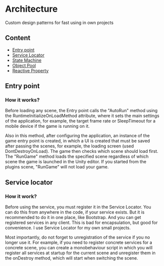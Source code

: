 # Architecture
Custom design patterns for fast using in own projects

## Content
* [Entry point](#entry-point)
* [Service Locator](#service-locator)
* [State Machine](#state-machine)
* [Object Pool](#object-pool)
* [Reactive Property](#reactive-property)

## Entry point
### How it works?
Before loading any scene, the Entry point calls the "AutoRun" method using the RuntimeInitializeOnLoadMethod attribute, where it sets the main settings of the application, for example, the target frame rate or SleepTimeout for a mobile device if the game is running on it. 

Also in this method, after configuring the application, an instance of the game entry point is created, in which a UI is created that must be saved after passing the scenes, for example, the loading screen (used DontDestroyOnLoad).
The game then checks which scene should load first. The "RunGame" method loads the specified scene regardless of which scene the game is launched in the Unity editor. If you started from the plugins scene, "RunGame" will not load your game.

## Service locator
### How it work?
Before using the service, you must register it in the Service Locator. You can do this from anywhere in the code, if your service exists.  But it is recommended to do it in one place, like Bootstrap. And you can get registered services in any client. This is bad for encapsulation, but good for convenience. I use Service Locator for my own small projects. 

Most importantly, do not forget to unregistration of the service if you no longer use it. For example, if you need to register concrete services for a concrete scene, you can create a monobehaviour script in which you will register all services at startup for the current scene and unregister them in the onDestroy method, which will start when switching the scene.

